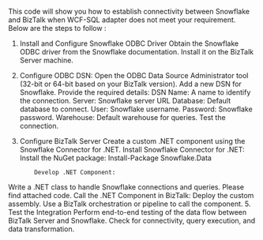 This code will show you how to establish connectivity between Snowflake and BizTalk when WCF-SQL adapter does not meet your requirement. Below are the steps to follow :
1.	Install and Configure Snowflake ODBC Driver
Obtain the Snowflake ODBC driver from the Snowflake documentation.
Install it on the BizTalk Server machine.
2.	Configure ODBC DSN:
Open the ODBC Data Source Administrator tool (32-bit or 64-bit based on your BizTalk version).
Add a new DSN for Snowflake.
Provide the required details:
DSN Name: A name to identify the connection.
Server: Snowflake server URL
Database: Default database to connect.
User: Snowflake username.
Password: Snowflake password.
Warehouse: Default warehouse for queries.
Test the connection.
3. Configure BizTalk Server
          Create a custom .NET component using the Snowflake Connector for .NET.
   Install Snowflake Connector for .NET:
   Install the NuGet package:
   Install-Package Snowflake.Data
   
           Develop .NET Component:
Write a .NET class to handle Snowflake connections and queries.
Please find attached code.
  Call the .NET Component in BizTalk:
Deploy the custom assembly.
Use a BizTalk orchestration or pipeline to call the component.
5. Test the Integration
Perform end-to-end testing of the data flow between BizTalk Server and Snowflake.
Check for connectivity, query execution, and data transformation.


